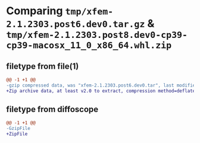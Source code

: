 # Comparing `tmp/xfem-2.1.2303.post6.dev0.tar.gz` & `tmp/xfem-2.1.2303.post8.dev0-cp39-cp39-macosx_11_0_x86_64.whl.zip`

## filetype from file(1)

```diff
@@ -1 +1 @@
-gzip compressed data, was "xfem-2.1.2303.post6.dev0.tar", last modified: Sun Jul  9 01:43:29 2023, max compression
+Zip archive data, at least v2.0 to extract, compression method=deflate
```

## filetype from diffoscope

```diff
@@ -1 +1 @@
-GzipFile
+ZipFile
```


